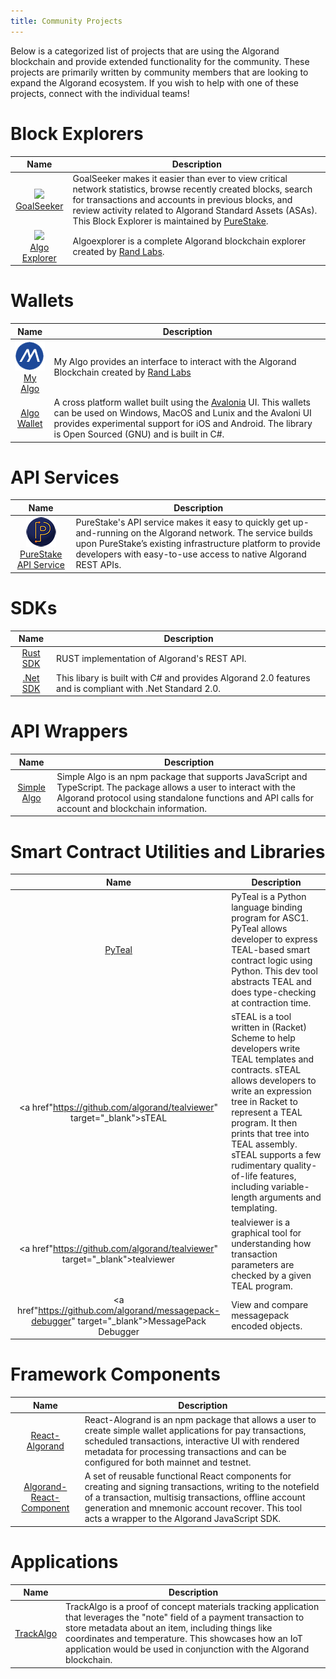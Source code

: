 ```yaml
---
title: Community Projects
---
```


Below is a categorized list of projects that are using the Algorand blockchain and provide extended functionality for the community. These projects are primarily written by community members that are looking to expand the Algorand ecosystem. If you wish to help with one of these projects, connect with the individual teams!

# Block Explorers

| Name| Description |
|------|------|
| <center>![](./imgs/goalseekericon.png)</center><center> <a href="https://goalseeker.purestake.io/algorand/mainnet" target="_blank">GoalSeeker</a></center> | GoalSeeker makes it easier than ever to view critical network statistics, browse recently created blocks, search for transactions and accounts in previous blocks, and review activity related to Algorand Standard Assets (ASAs). This Block Explorer is maintained by [PureStake](https://www.purestake.com/). |
| <center>![](./imgs/algoexplorer.png)</center><center> <a href="https://algoexplorer.io/" target="_blank">Algo Explorer</a></center> | Algoexplorer is a complete Algorand blockchain explorer created by [Rand Labs](https://randlabs.io/).|


# Wallets

| Name| Description |
|------|------|
| <center>![](./imgs/myalgo.png)</center><center> <a href="https://wallet.myalgo.com/" target="_blank">My Algo</a></center> | My Algo provides an interface to interact with the Algorand Blockchain created by [Rand Labs](https://randlabs.io/)|
| <center><a href="https://github.com/RileyGe/algo-wallet" target="_blank">Algo Wallet</a></center> | A cross platform wallet built using the [Avalonia](https://avaloniaui.net/) UI. This wallets can be used on Windows, MacOS and Lunix and the Avaloni UI provides experimental support for iOS and Android. The library is Open Sourced (GNU) and is built in C#.|

# API Services
| Name| Description |
|------|------|
<center>![](./imgs/purestakelogo.png)</center><center> <a href="https://www.purestake.com/blog/algorand-rest-api-purestake/" target="_blank">PureStake API Service</a></center> | PureStake's API service makes it easy to quickly get up-and-running on the Algorand network. The service builds upon PureStake’s existing infrastructure platform to provide developers with easy-to-use access to native Algorand REST APIs. |

# SDKs
| Name| Description |
|------|------|
| <center><a href="https://github.com/mraof/rust-algorand-sdk" target="_blank">Rust SDK</center></a> | RUST implementation of Algorand's REST API.|
| <center><a href="https://github.com/RileyGe/dotnet-algorand-sdk" target="_blank">.Net SDK</a></center> | This libary is built with C# and provides Algorand 2.0 features and is compliant with .Net Standard 2.0.

# API Wrappers
| Name| Description |
|------|------|
| <center><a href="https://www.npmjs.com/package/simplealgo" target="_blank">Simple Algo</a> </center>| Simple Algo is an npm package that supports JavaScript and TypeScript. The package allows a user to interact with the Algorand protocol using standalone functions and API calls for account and blockchain information. |

# Smart Contract Utilities and Libraries
| Name| Description |
|------|------|
| <center><a href="https://github.com/algorand/pyteal" target="_blank">PyTeal</a></center> | PyTeal is a Python language binding program for ASC1. PyTeal allows developer to express TEAL-based smart contract logic using Python. This dev tool abstracts TEAL and does type-checking at contraction time.|
| <center><a href"https://github.com/algorand/tealviewer" target="_blank">sTEAL</a></center> | sTEAL is a tool written in (Racket) Scheme to help developers write TEAL templates and contracts. sTEAL allows developers to write an expression tree in Racket to represent a TEAL program. It then prints that tree into TEAL assembly. sTEAL supports a few rudimentary quality-of-life features, including variable-length arguments and templating. |
| <center><a href"https://github.com/algorand/tealviewer" target="_blank">tealviewer</a></center> | tealviewer is a graphical tool for understanding how transaction parameters are checked by a given TEAL program.|
| <center><a href"https://github.com/algorand/messagepack-debugger" target="_blank">MessagePack Debugger</a></center> | View and compare messagepack encoded objects. |


# Framework Components
| Name| Description |
|------|------|
| <center><a href="https://www.npmjs.com/package/react-algorand" target="_blank">React-Algorand</a></center> | React-Alogrand is an npm package that allows a user to create simple wallet applications for pay transactions, scheduled transactions, interactive UI with rendered metadata for processing transactions and can be configured for both mainnet and testnet. |
| <center><a href="https://github.com/mmitrasish/algorand-sdk-react-component" target="_blank">Algorand-React-Component</a></center> | A set of reusable functional React components for creating and signing transactions, writing to the notefield of a transaction, multisig transactions, offline account generation and mnemonic account recover. This tool acts a wrapper to the Algorand JavaScript SDK. |


# Applications
| Name| Description |
|------|------|
| <center><a href="https://github.com/Man-Jain/TrackAlgo" target="_blank">TrackAlgo</a></center> | TrackAlgo is a proof of concept materials tracking application that leverages the "note" field of a payment transaction to store metadata about an item, including things like coordinates and temperature. This showcases how an IoT application would be used in conjunction with the Algorand blockchain. |
